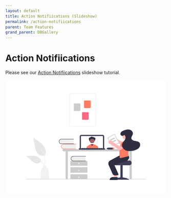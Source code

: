 ```yaml
---
layout: default
title: Action Notifiications (Slideshow)
permalink: /action-notifiications
parent: Team Features
grand_parent: DBGallery
---
```


# Action Notifiications

Please see our <a href="https://docs.google.com/presentation/d/1BYskIbdj2iIGEil0oRZy1rBY6h0WQ93tEubuJB-f2Ck/edit?usp=sharing" target="_blank">Action Notifiications</a> slideshow tutorial</a>.

![Learning Grapic](/assets/undraw_Online_learning.png)

